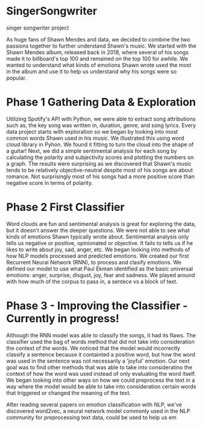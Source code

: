 # SingerSongwriter
singer songwriter project

As huge fans of Shawn Mendes and data, we decided to combine the two passions together to further understand Shawn's music. We started with the Shawn Mendes album, released back in 2018, where several of his songs made it to billboard's top 100 and remained on the top 100 for awhile. We wanted to understand what kinds of emotions Shawn wrote used the most in the album and use it to help us understand why his songs were so popular.

# Phase 1 Gathering Data & Exploration

Utilizing Spotify's API with Python, we were able to extract song attributions such as, the key song was written in, duration, genre, and song lyrics. Every data project starts with exploration so we began by looking into most common words Shawn used in his music. We illustrated this using word cloud library in Pyhon. We found it fitting to turn the cloud into the shape of a guitar! Next, we did a simple sentimental analysis for each song by calculating the polarity and subjectivity scores and plotting the numbers on a graph. The results were surprising as we discovered that Shawn's music tends to be relatively objective-neutral despite most of his songs are about romance. Not surprisingly most of his songs had a more positive score than negative score in terms of polarity.

# Phase 2 First Classifier
Word clouds are fun and sentimental analysis is great for exploring the data, but it doesn't answer the deeper questions. We were not able to see what kinds of emotions Shawn typically wrote about. Sentimental analysis only tells us negative or positive, opinionated or objective. It fails to tells us if he likes to write about joy, sad, anger, etc. We began looking into methods of how NLP models processed and predicted emotions. We created our first Recurrent Neural Network (RNN), to process and clasify emotions. We defined our model to use what Paul Ekman identified as the basic universal emotions: anger, surprise, disgust, joy, fear and sadness. We played around with how much of the corpus to pass in, a sentece vs a block of text.

# Phase 3 - Improving the Classifier - Currently in progress! 
Although the RNN model was able to classify the songs, it had its flaws. The classifier used the bag of words method that did not take into consideration the context of the words. We noticed that the model would incorrectly classify a sentence because it containted a positive word, but how the word was used in the sentence was not necessarily a 'joyful' emotion. Our next goal was to find other methods that was able to take into consideratino the context of how the word was used instead of only evaluating the word itself. We began looking into other ways on how we could preprocess the text in a way where the model would be able to take into consideration certain words that triggered or changed the meaning of the text. 

After reading several papers on emotion classification with NLP, we've discovered word2vec, a neural network model commonly used in the NLP community for preprocessing text data, could be used to help us em


